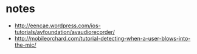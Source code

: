 # notes

* http://eencae.wordpress.com/ios-tutorials/avfoundation/avaudiorecorder/
* http://mobileorchard.com/tutorial-detecting-when-a-user-blows-into-the-mic/
